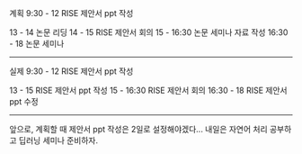 
계획
9:30 - 12 RISE 제안서 ppt 작성

13 - 14 논문 리딩
14 - 15 RISE 제안서 회의
15 - 16:30 논문 세미나 자료 작성
16:30 - 18 논문 세미나

---
실제
9:30 - 12 RISE 제안서 ppt 작성

13 - 15 RISE 제안서 ppt 작성
15 - 16:30 RISE 제안서 회의
16:30 - 18 RISE 제안서 ppt 수정

---
앞으로, 계획할 때 제안서 ppt 작성은 2일로 설정해야겠다...
내일은 자연어 처리 공부하고 딥러닝 세미나 준비하자.